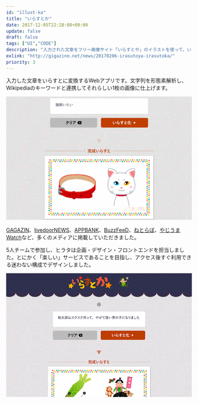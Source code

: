 ```yaml
---
id: "illust-ka"
title: "いらすとか"
date: 2017-12-05T22:28:08+09:00
update: false
draft: false
tags: ["UI","CODE"]
description: "入力された文章をフリー画像サイト「いらすとや」のイラストを使って、いらすとで表現してくれるサービス。Yahoo!開催の日本最大規模のハッカソン：HackDay優秀賞作品。"
exlink: "http://gigazine.net/news/20170206-irasutoya-irasutoka/"
priority: 3
---
```


入力した文章をいらすとに変換するWebアプリです。文字列を形態素解析し、Wikipediaのキーワードと連携してそれらしい1枚の画像に仕上げます。

![スクリーンショット](ss1.jpg)

[GAGAZIN](http://gigazine.net/news/20170206-irasutoya-irasutoka/)、[livedoorNEWS](http://news.livedoor.com/article/detail/12638328/)、[APPBANK](http://www.appbank.net/2017/02/06/iphone-news/1308841.php)、[BuzzFeeD](https://www.buzzfeed.com/akikochino/irasutoka?utm_term=.qsVLx58j8#.hqond64G4)、[ねとらぼ](https://nlab.itmedia.co.jp/nl/articles/1702/07/news092.html)、[やじうまWatch](https://internet.watch.impress.co.jp/docs/yajiuma/1042606.html)など、多くのメディアに掲載していただきました。

5人チームで参加し、ヒラタは企画・デザイン・フロントエンドを担当しました。とにかく「楽しい」サービスであることを目指し、アクセス後すぐ利用できる迷わない構成でデザインしました。

![スクリーンショット](ss2.jpg)
